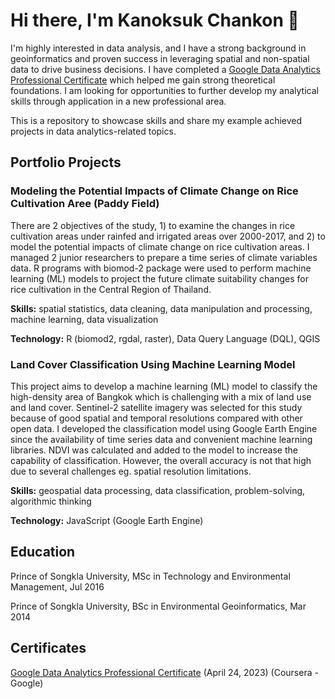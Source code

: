 # Hi there, I'm Kanoksuk Chankon 👋
I'm highly interested in data analysis, and I have a strong background in geoinformatics and proven success in leveraging spatial and non-spatial data to drive business decisions. I have completed a [Google Data Analytics Professional Certificate](https://coursera.org/share/4e0a655f9eaf3befdaa66b1bb233ad89) which helped me gain strong theoretical foundations. I am looking for opportunities to further develop my analytical skills through application in a new professional area.

This is a repository to showcase skills and share my example achieved projects in data analytics-related topics.

## Portfolio Projects
### Modeling the Potential Impacts of Climate Change on Rice Cultivation Aree (Paddy Field)
There are 2 objectives of the study, 1) to examine the changes in rice cultivation areas under rainfed and irrigated areas over 2000-2017,
and 2) to model the potential impacts of climate change on rice cultivation areas. 
I managed 2 junior researchers to prepare a time series of climate variables data. 
R programs with biomod-2 package were used to perform machine learning (ML) models to project the future climate suitability changes for rice cultivation in the Central Region of Thailand. 

**Skills:** spatial statistics, data cleaning, data manipulation and processing, machine learning, data visualization

**Technology:** R (biomod2, rgdal, raster), Data Query Language (DQL), QGIS

### Land Cover Classification Using Machine Learning Model
This project aims to develop a machine learning (ML) model to classify the high-density area of Bangkok which is challenging with a mix of land use and land cover. 
Sentinel-2 satellite imagery was selected for this study because of good spatial and temporal resolutions compared with other open data. 
I developed the classification model using Google Earth Engine since the availability of time series data and convenient machine learning libraries. 
NDVI was calculated and added to the model to increase the capability of classification.
However, the overall accuracy is not that high due to several challenges eg. spatial resolution limitations. 

**Skills:** geospatial data processing, data classification, problem-solving, algorithmic thinking

**Technology:** JavaScript (Google Earth Engine)

## Education
Prince of Songkla University, MSc in Technology and Environmental Management, Jul 2016

Prince of Songkla University, BSc in Environmental Geoinformatics, Mar 2014

## Certificates
[Google Data Analytics Professional Certificate](https://coursera.org/share/4e0a655f9eaf3befdaa66b1bb233ad89) (April 24, 2023) (Coursera - Google)


<!--
**Kanoksuk-C/kanoksuk-c** is a ✨ _special_ ✨ repository because its `README.md` (this file) appears on your GitHub profile.

Here are some ideas to get you started:

- 🔭 I’m currently working on ...
- 🌱 I’m currently learning ...
- 👯 I’m looking to collaborate on ...
- 🤔 I’m looking for help with ...
- 💬 Ask me about ...
- 📫 How to reach me: ...
- 😄 Pronouns: ...
- ⚡ Fun fact: ...
>
